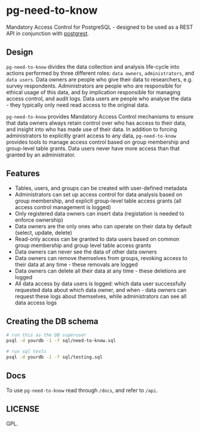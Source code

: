 # pg-need-to-know

Mandatory Access Control for PostgreSQL - designed to be used as a REST API in conjunction with [postgrest](http://postgrest.org/en/v5.1/).

## Design

`pg-need-to-know` divides the data collection and analysis life-cycle into actions performed by three different roles: `data owners`, `administrators`, and `data users`. Data owners are people who give their data to researchers, e.g. survey respondents. Administrators are people who are responsible for ethical usage of this data, and by implication responsible for managing access control, and audit logs. Data users are people who analyse the data - they typically only need read access to the original data.

`pg-need-to-know` provides Mandatory Access Control mechanisms to ensure that data owners always retain control over who has access to their data, and insight into who has made use of their data. In addition to forcing administrators to explicitly grant access to any data, `pg-need-to-know` provides tools to manage access control based on group membership and group-level table grants. Data users never have more access than that granted by an administrator.

## Features

- Tables, users, and groups can be created with user-defined metadata
- Administrators can set up access control for data analysis based on group membership, and explicit group-level table access grants (all access control management is logged)
- Only registered data owners can insert data (registation is needed to enforce ownership)
- Data owners are the only ones who can operate on their data by default (select, update, delete)
- Read-only access can be granted to data users based on common group membership and group level table access grants
- Data owners can never see the data of other data owners
- Data owners can remove themselves from groups, revoking access to their data at any time - these removals are logged
- Data owners can delete all their data at any time - these deletions are logged
- All data access by data users is logged: which data user successfully requested data about which data owner, and when - data owners can request these logs about themselves, while administrators can see all data access logs

## Creating the DB schema

```bash
# run this as the DB superuser
psql -d yourdb -1 -f sql/need-to-know.sql

# run sql tests
psql -d yourdb -1 -f sql/testing.sql
```

## Docs

To use `pg-need-to-know` read through `/docs`, and refer to `/api`.

## LICENSE

GPL.

